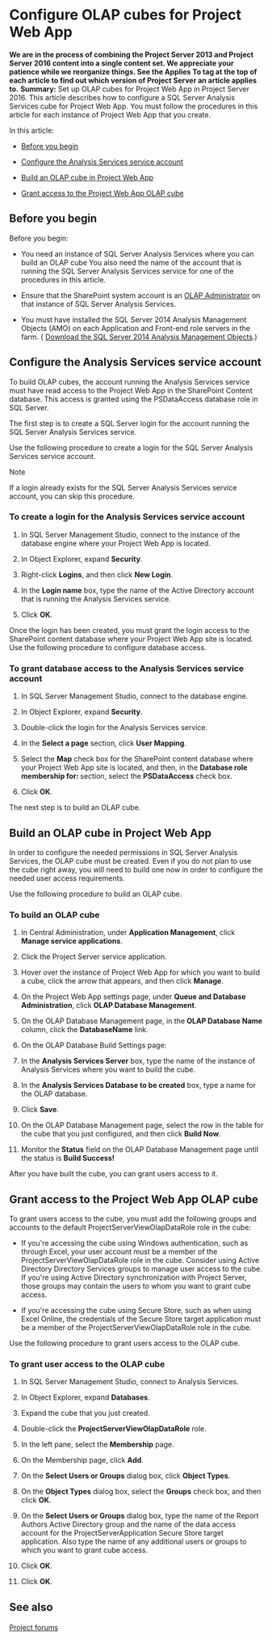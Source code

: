 
# Configure OLAP cubes for Project Web App
 **We are in the process of combining the Project Server 2013 and Project Server 2016 content into a single content set. We appreciate your patience while we reorganize things. See the Applies To tag at the top of each article to find out which version of Project Server an article applies to.** **Summary:** Set up OLAP cubes for Project Web App in Project Server 2016.
This article describes how to configure a SQL Server Analysis Services cube for Project Web App. You must follow the procedures in this article for each instance of Project Web App that you create.
  
    
    

In this article:
-  [Before you begin](b66a49cd-9086-424f-8915-6fd3a4b002b0.md#begin)
    
  
-  [Configure the Analysis Services service account](b66a49cd-9086-424f-8915-6fd3a4b002b0.md#proc1)
    
  
-  [Build an OLAP cube in Project Web App](b66a49cd-9086-424f-8915-6fd3a4b002b0.md#proc2)
    
  
-  [Grant access to the Project Web App OLAP cube](b66a49cd-9086-424f-8915-6fd3a4b002b0.md#proc3)
    
  

## Before you begin
<a name="begin"> </a>

Before you begin:
  
    
    

- You need an instance of SQL Server Analysis Services where you can build an OLAP cube You also need the name of the account that is running the SQL Server Analysis Services service for one of the procedures in this article.
    
  
- Ensure that the SharePoint system account is an  [OLAP Administrator](https://go.microsoft.com/fwlink/p/?LinkID=717498) on that instance of SQL Server Analysis Services.
    
  
- You must have installed the SQL Server 2014 Analysis Management Objects (AMO) on each Application and Front-end role servers in the farm. ( [Download the SQL Server 2014 Analysis Management Objects](https://go.microsoft.com/fwlink/?LinkId=722556).)
    
  

## Configure the Analysis Services service account
<a name="proc1"> </a>

To build OLAP cubes, the account running the Analysis Services service must have read access to the Project Web App in the SharePoint Content database. This access is granted using the PSDataAccess database role in SQL Server.
  
    
    
The first step is to create a SQL Server login for the account running the SQL Server Analysis Services service.
  
    
    
Use the following procedure to create a login for the SQL Server Analysis Services service account.
  
    
    

> [!NOTE]
> If a login already exists for the SQL Server Analysis Services service account, you can skip this procedure. 
  
    
    


### To create a login for the Analysis Services service account


1. In SQL Server Management Studio, connect to the instance of the database engine where your Project Web App is located.
    
  
2. In Object Explorer, expand **Security**.
    
  
3. Right-click **Logins**, and then click **New Login**.
    
  
4. In the **Login name** box, type the name of the Active Directory account that is running the Analysis Services service.
    
  
5. Click **OK**.
    
  
Once the login has been created, you must grant the login access to the SharePoint content database where your Project Web App site is located. Use the following procedure to configure database access.
  
    
    

### To grant database access to the Analysis Services service account


1. In SQL Server Management Studio, connect to the database engine.
    
  
2. In Object Explorer, expand **Security**.
    
  
3. Double-click the login for the Analysis Services service.
    
  
4. In the **Select a page** section, click **User Mapping**.
    
  
5. Select the **Map** check box for the SharePoint content database where your Project Web App site is located, and then, in the **Database role membership for: <database>** section, select the **PSDataAccess** check box.
    
  
6. Click **OK**.
    
  
The next step is to build an OLAP cube.
  
    
    

## Build an OLAP cube in Project Web App
<a name="proc2"> </a>

In order to configure the needed permissions in SQL Server Analysis Services, the OLAP cube must be created. Even if you do not plan to use the cube right away, you will need to build one now in order to configure the needed user access requirements.
  
    
    
Use the following procedure to build an OLAP cube.
  
    
    

### To build an OLAP cube


1. In Central Administration, under **Application Management**, click **Manage service applications**.
    
  
2. Click the Project Server service application.
    
  
3. Hover over the instance of Project Web App for which you want to build a cube, click the arrow that appears, and then click **Manage**.
    
  
4. On the Project Web App settings page, under **Queue and Database Administration**, click **OLAP Database Management**.
    
  
5. On the OLAP Database Management page, in the **OLAP Database Name** column, click the **DatabaseName** link.
    
  
6. On the OLAP Database Build Settings page:
    
1. In the **Analysis Services Server** box, type the name of the instance of Analysis Services where you want to build the cube.
    
  
2. In the **Analysis Services Database to be created** box, type a name for the OLAP database.
    
  
3. Click **Save**.
    
  
7. On the OLAP Database Management page, select the row in the table for the cube that you just configured, and then click **Build Now**.
    
  
8. Monitor the **Status** field on the OLAP Database Management page until the status is **Build Success!**
    
  
After you have built the cube, you can grant users access to it.
  
    
    

## Grant access to the Project Web App OLAP cube
<a name="proc3"> </a>

To grant users access to the cube, you must add the following groups and accounts to the default ProjectServerViewOlapDataRole role in the cube:
  
    
    

- If you're accessing the cube using Windows authentication, such as through Excel, your user account must be a member of the ProjectServerViewOlapDataRole role in the cube. Consider using Active Directory Directory Services groups to manage user access to the cube. If you're using Active Directory synchronization with Project Server, those groups may contain the users to whom you want to grant cube access.
    
  
- If you're accessing the cube using Secure Store, such as when using Excel Online, the credentials of the Secure Store target application must be a member of the ProjectServerViewOlapDataRole role in the cube.
    
  
Use the following procedure to grant users access to the OLAP cube.
  
    
    

### To grant user access to the OLAP cube


1. In SQL Server Management Studio, connect to Analysis Services.
    
  
2. In Object Explorer, expand **Databases**.
    
  
3. Expand the cube that you just created.
    
  
4. Double-click the **ProjectServerViewOlapDataRole** role.
    
  
5. In the left pane, select the **Membership** page.
    
  
6. On the Membership page, click **Add**.
    
  
7. On the **Select Users or Groups** dialog box, click **Object Types**.
    
  
8. On the **Object Types** dialog box, select the **Groups** check box, and then click **OK**.
    
  
9. On the **Select Users or Groups** dialog box, type the name of the Report Authors Active Directory group and the name of the data access account for the ProjectServerApplication Secure Store target application. Also type the name of any additional users or groups to which you want to grant cube access.
    
  
10. Click **OK**.
    
  
11. Click **OK**.
    
  

## See also
<a name="proc3"> </a>


#### 


  
    
    
 [Project forums](https://social.technet.microsoft.com/Forums/en-US/category/project)